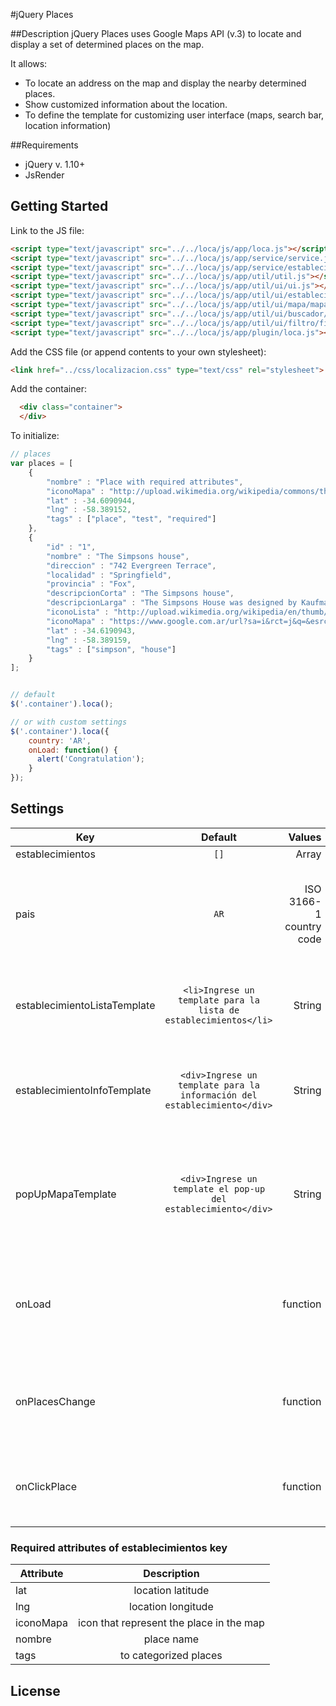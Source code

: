 #jQuery Places

##Description
jQuery Places uses Google Maps API (v.3) to locate and display a set of determined places on the map.

It allows:
* To locate an address on the map and display the nearby determined places.
* Show customized information about the location.
* To define the template for customizing user interface (maps, search bar, location information)

##Requirements
* jQuery v. 1.10+
* JsRender

## Getting Started

Link to the JS file:

```html
<script type="text/javascript" src="../../loca/js/app/loca.js"></script>
<script type="text/javascript" src="../../loca/js/app/service/service.js"></script>
<script type="text/javascript" src="../../loca/js/app/service/establecimiento/establecimiento.js"></script>
<script type="text/javascript" src="../../loca/js/app/util/util.js"></script>
<script type="text/javascript" src="../../loca/js/app/util/ui/ui.js"></script>
<script type="text/javascript" src="../../loca/js/app/util/ui/establecimientos/establecimientos.js"></script>
<script type="text/javascript" src="../../loca/js/app/util/ui/mapa/mapa.js"></script>
<script type="text/javascript" src="../../loca/js/app/util/ui/buscador/buscador.js"></script>
<script type="text/javascript" src="../../loca/js/app/util/ui/filtro/filtro.js"></script>
<script type="text/javascript" src="../../loca/js/app/plugin/loca.js"></script>
```

Add the CSS file (or append contents to your own stylesheet):

```html
<link href="../css/localizacion.css" type="text/css" rel="stylesheet">
```

Add the container:
```html
  <div class="container">
  </div>
```
To initialize:

```javascript
// places
var places = [
    {
        "nombre" : "Place with required attributes",
        "iconoMapa" : "http://upload.wikimedia.org/wikipedia/commons/thumb/9/97/The_Earth_seen_from_Apollo_17.jpg/300px-The_Earth_seen_from_Apollo_17.jpg",
        "lat" : -34.6090944,
        "lng" : -58.389152,
        "tags" : ["place", "test", "required"]
    },
    {
        "id" : "1",
        "nombre" : "The Simpsons house",
        "direccion" : "742 Evergreen Terrace",
        "localidad" : "Springfield",
        "provincia" : "Fox",
        "descripcionCorta" : "The Simpsons house",
        "descripcionLarga" : "The Simpsons House was designed by Kaufman and Broad homebuilders",
        "iconoLista" : "http://upload.wikimedia.org/wikipedia/en/thumb/c/ca/742_Evergreen_Terrace.png/300px-742_Evergreen_Terrace.png",
        "iconoMapa" : "https://www.google.com.ar/url?sa=i&rct=j&q=&esrc=s&source=images&cd=&cad=rja&docid=V-mdufPKgXG56M&tbnid=JyDhc1R3w2FQRM:&ved=0CAUQjRw&url=http%3A%2F%2Fes.simpsons.wikia.com%2Fwiki%2FThe_Simpsons&ei=iFYWUvLCC8S4igLLpoG4BA&psig=AFQjCNGBWz6ee5G22nwjMKlkCAX2g3x9Ng&ust=1377282042039516",
        "lat" : -34.6190943,
        "lng" : -58.389159,
        "tags" : ["simpson", "house"]
    }
];


// default
$('.container').loca();

// or with custom settings
$('.container').loca({
    country: 'AR',
    onLoad: function() {
      alert('Congratulation');
    }
});
```

## Settings

| Key            | Default       | Values                     |  Description                                     |
| ---------------|:-------------:|---------------------------:|-------------------------------------------------:|
| establecimientos             | `[]`                                                                       | Array                   |                                                                              |
| pais                         | `AR`                                                                     | ISO 3166-1 country code | Two letter ISO 3166-1 country code used for suggest adress in the search bar |
| establecimientoListaTemplate | `<li>Ingrese un template para la lista de establecimientos</li>`         | String                  | Template or its id to render the locations list with jsRender                |
| establecimientoInfoTemplate  | `<div>Ingrese un template para la información del establecimiento</div>` | String                  | Template or its id to render the selected location detail with jsRender      |
| popUpMapaTemplate            | `<div>Ingrese un template el pop-up del establecimiento</div>`           | String                  | Template or its id to render the selected location tooltip in the map with jsRender |
| onLoad                       |                                                                          | function                | Callback function, which is called when the map has been loaded |
| onPlacesChange               |                                                                          | function                | Callback function, which is called when the locations list change|
| onClickPlace                 |                                                                          | function                | Callback function, which is called when click in a place |


### Required attributes of establecimientos key
| Attribute            | Description |
| ---------------|:-------------:|
|lat| location latitude |
|lng| location longitude|
|iconoMapa| icon that represent the place in the map |
|nombre| place name|
|tags| to categorized places|


## License
